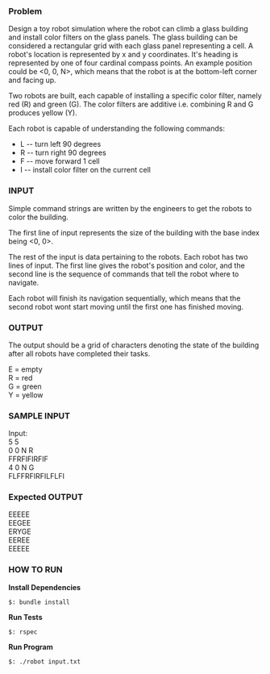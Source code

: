 ### Problem
Design a toy robot simulation where the robot can climb a glass building and install color filters on the glass panels. The glass building can be considered a rectangular grid with each glass panel representing a cell. A robot's location is represented by x and y coordinates. It's heading is represented by one of four cardinal compass points. An example position could be <0, 0, N>, which means that the robot is at the bottom-left corner and facing up.

Two robots are built, each capable of installing a specific color filter, namely red (R) and green (G). The color filters are additive i.e. combining R and G produces yellow (Y).

Each robot is capable of understanding the following commands:
* L -- turn left 90 degrees
* R -- turn right 90 degrees
* F -- move forward 1 cell
* I -- install color filter on the current cell

### INPUT

Simple command strings are written by the engineers to get the robots to color the building. 

The first line of input represents the size of the building with the base index being <0, 0>.

The rest of the input is data pertaining to the robots. Each robot has two lines of input. The first line gives the robot's position and color, and the second line is the sequence of commands that tell the robot where to navigate.

Each robot will finish its navigation sequentially, which means that the second robot wont start moving until the first one has finished moving.

### OUTPUT

The output should be a grid of characters denoting the state of the building after all robots have completed their tasks.

E = empty  
R = red  
G = green  
Y = yellow  

### SAMPLE INPUT

Input:  
5 5  
0 0 N R  
FFRFIFIRFIF  
4 0 N G  
FLFFRFIRFILFLFI  

### Expected OUTPUT

EEEEE  
EEGEE  
ERYGE  
EEREE  
EEEEE  


### HOW TO RUN

**Install Dependencies**

```
$: bundle install
```

**Run Tests**

```
$: rspec
```

**Run Program**

```
$: ./robot input.txt
```

